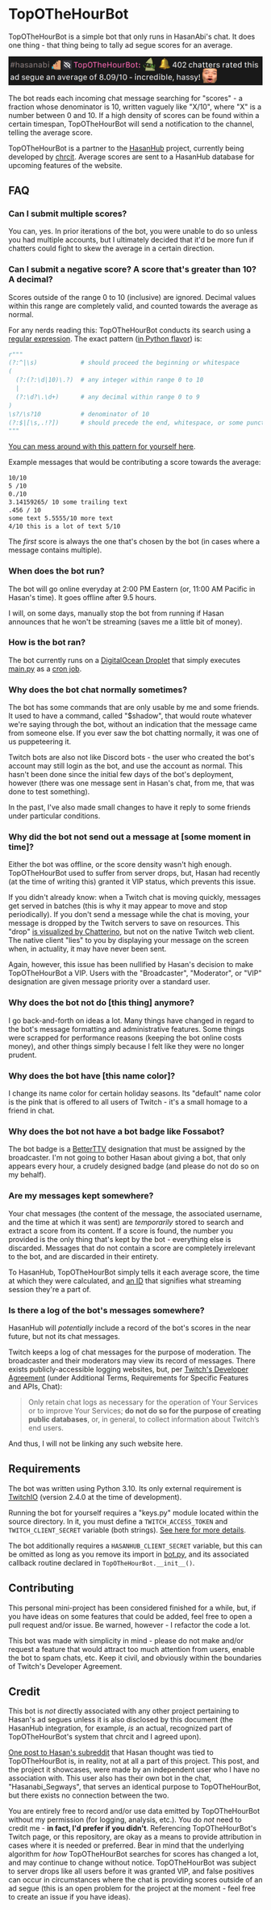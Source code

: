 # TopOTheHourBot

TopOTheHourBot is a simple bot that only runs in HasanAbi's chat. It does one thing - that thing being to tally ad segue scores for an average.

![](./.github/assets/example.png)

The bot reads each incoming chat message searching for "scores" - a fraction whose denominator is 10, written vaguely like "X/10", where "X" is a number between 0 and 10. If a high density of scores can be found within a certain timespan, TopOTheHourBot will send a notification to the channel, telling the average score.

TopOTheHourBot is a partner to the [HasanHub](https://www.hasanhub.com/) project, currently being developed by [chrcit](https://github.com/chrcit). Average scores are sent to a HasanHub database for upcoming features of the website.

## FAQ

### Can I submit multiple scores?

You can, yes. In prior iterations of the bot, you were unable to do so unless you had multiple accounts, but I ultimately decided that it'd be more fun if chatters could fight to skew the average in a certain direction.

### Can I submit a negative score? A score that's greater than 10? A decimal?

Scores outside of the range 0 to 10 (inclusive) are ignored. Decimal values within this range are completely valid, and counted towards the average as normal.

For any nerds reading this: TopOTheHourBot conducts its search using a [regular expression](https://en.wikipedia.org/wiki/Regular_expression). The exact pattern ([in Python flavor](https://docs.python.org/3/library/re.html)) is:

```python
r"""
(?:^|\s)            # should proceed the beginning or whitespace
(
  (?:(?:\d|10)\.?)  # any integer within range 0 to 10
  |
  (?:\d?\.\d+)      # any decimal within range 0 to 9
)
\s?/\s?10           # denominator of 10
(?:$|[\s,.!?])      # should precede the end, whitespace, or some punctuation
"""
```

[You can mess around with this pattern for yourself here](https://regex101.com/r/YyFggX/2).

Example messages that would be contributing a score towards the average:

```
10/10
5 /10
0./10
3.14159265/ 10 some trailing text
.456 / 10
some text 5.5555/10 more text
4/10 this is a lot of text 5/10
```

The *first* score is always the one that's chosen by the bot (in cases where a message contains multiple).

### When does the bot run?

The bot will go online everyday at 2:00 PM Eastern (or, 11:00 AM Pacific in Hasan's time). It goes offline after 9.5 hours.

I will, on some days, manually stop the bot from running if Hasan announces that he won't be streaming (saves me a little bit of money).

### How is the bot ran?

The bot currently runs on a [DigitalOcean Droplet](https://www.digitalocean.com/products/droplets) that simply executes [main.py](main.py) as a [cron job](https://en.wikipedia.org/wiki/Cron).

### Why does the bot chat normally sometimes?

The bot has some commands that are only usable by me and some friends. It used to have a command, called "$shadow", that would route whatever we're saying through the bot, without an indication that the message came from someone else. If you ever saw the bot chatting normally, it was one of us puppeteering it.

Twitch bots are also not like Discord bots - the user who created the bot's account may still login as the bot, and use the account as normal. This hasn't been done since the initial few days of the bot's deployment, however (there was one message sent in Hasan's chat, from me, that was done to test something).

In the past, I've also made small changes to have it reply to some friends under particular conditions.

### Why did the bot not send out a message at [some moment in time]?

Either the bot was offline, or the score density wasn't high enough. TopOTheHourBot used to suffer from server drops, but, Hasan had recently (at the time of writing this) granted it VIP status, which prevents this issue.

If you didn't already know: when a Twitch chat is moving quickly, messages get served in batches (this is why it may appear to move and stop periodically). If you don't send a message while the chat is moving, your message is dropped by the Twitch servers to save on resources. This "drop" [is visualized by Chatterino](https://github.com/Chatterino/chatterino2/issues/1213), but not on the native Twitch web client. The native client "lies" to you by displaying your message on the screen when, in actuality, it may have never been sent.

Again, however, this issue has been nullified by Hasan's decision to make TopOTheHourBot a VIP. Users with the "Broadcaster", "Moderator", or "VIP" designation are given message priority over a standard user.

### Why does the bot not do [this thing] anymore?

I go back-and-forth on ideas a lot. Many things have changed in regard to the bot's message formatting and administrative features. Some things were scrapped for performance reasons (keeping the bot online costs money), and other things simply because I felt like they were no longer prudent.

### Why does the bot have [this name color]?

I change its name color for certain holiday seasons. Its "default" name color is the pink that is offered to all users of Twitch - it's a small homage to a friend in chat.

### Why does the bot not have a bot badge like Fossabot?

The bot badge is a [BetterTTV](https://betterttv.com/) designation that must be assigned by the broadcaster. I'm not going to bother Hasan about giving a bot, that only appears every hour, a crudely designed badge (and please do not do so on my behalf).

### Are my messages kept somewhere?

Your chat messages (the content of the message, the associated username, and the time at which it was sent) are *temporarily* stored to search and extract a score from its content. If a score is found, the number you provided is the only thing that's kept by the bot - everything else is discarded. Messages that do not contain a score are completely irrelevant to the bot, and are discarded in their entirety.

To HasanHub, TopOTheHourBot simply tells it each average score, the time at which they were calculated, and [an ID](https://en.wikipedia.org/wiki/Universally_unique_identifier) that signifies what streaming session they're a part of.

### Is there a log of the bot's messages somewhere?

HasanHub will *potentially* include a record of the bot's scores in the near future, but not its chat messages.

Twitch keeps a log of chat messages for the purpose of moderation. The broadcaster and their moderators may view its record of messages. There exists publicly-accessible logging websites, but, per [Twitch's Developer Agreement](https://www.twitch.tv/p/en/legal/developer-agreement/) (under Additional Terms, Requirements for Specific Features and APIs, Chat):

> Only retain chat logs as necessary for the operation of Your Services or to improve Your Services; **do not do so for the purpose of creating public databases**, or, in general, to collect information about Twitch’s end users.

And thus, I will not be linking any such website here.

## Requirements

The bot was written using Python 3.10. Its only external requirement is [TwitchIO](https://twitchio.dev/en/latest/) (version 2.4.0 at the time of development).

Running the bot for yourself requires a "keys.py" module located within the source directory. In it, you must define a `TWITCH_ACCESS_TOKEN` and `TWITCH_CLIENT_SECRET` variable (both strings). [See here for more details](https://dev.twitch.tv/docs/irc/authenticate-bot/).

The bot additionally requires a `HASANHUB_CLIENT_SECRET` variable, but this can be omitted as long as you remove its import in [bot.py](source/bot.py), and its associated callback routine declared in `TopOTheHourBot.__init__()`.

## Contributing

This personal mini-project has been considered finished for a while, but, if you have ideas on some features that could be added, feel free to open a pull request and/or issue. Be warned, however - I refactor the code a lot.

This bot was made with simplicity in mind - please do not make and/or request a feature that would attract too much attention from users, enable the bot to spam chats, etc. Keep it civil, and obviously within the boundaries of Twitch's Developer Agreement.

## Credit

This bot is *not* directly associated with any other project pertaining to Hasan's ad segues unless it is also disclosed by this document (the HasanHub integration, for example, *is* an actual, recognized part of TopOTheHourBot's system that chrcit and I agreed upon).

[One post to Hasan's subreddit](https://www.reddit.com/r/okbuddyhasan/comments/102k9mu/stream_segways_visualized/) that Hasan thought was tied to TopOTheHourBot is, in reality, not at all a part of this project. This post, and the project it showcases, were made by an independent user who I have no association with. This user also has their own bot in the chat, "Hasanabi_Segways", that serves an identical purpose to TopOTheHourBot, but there exists no connection between the two.

You are entirely free to record and/or use data emitted by TopOTheHourBot without my permission (for logging, analysis, etc.). You do *not* need to credit me - **in fact, I'd prefer if you didn't**. Referencing TopOTheHourBot's Twitch page, or this repository, are okay as a means to provide attribution in cases where it is needed or preferred. Bear in mind that the underlying algorithm for *how* TopOTheHourBot searches for scores has changed a lot, and may continue to change without notice. TopOTheHourBot was subject to server drops like all users before it was granted VIP, and false positives can occur in circumstances where the chat is providing scores outside of an ad segue (this is an open problem for the project at the moment - feel free to create an issue if you have ideas).
